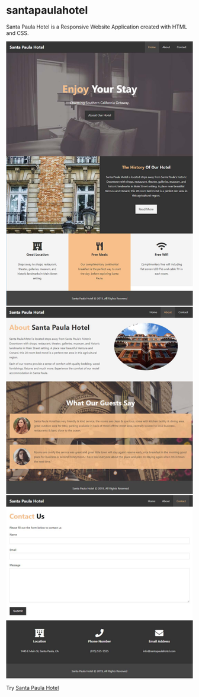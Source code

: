 # santapaulahotel
Santa Paula Hotel is a Responsive Website Application created with HTML and CSS.

<img src="img/santapaulahotel01.jpg"> 
<img src="img/santapaulahotel02.jpg"> 
<img src="img/santapaulahotel03.jpg"> 

Try [Santa Paula Hotel](https://santapaulahotel.netlify.com/)  
